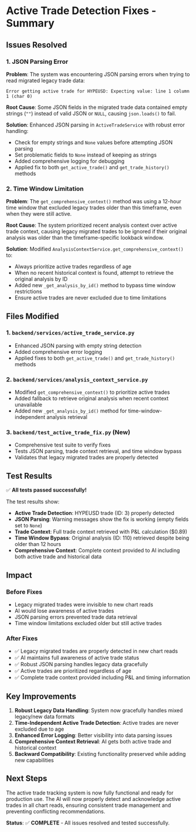 # Active Trade Detection Fixes - Summary

## Issues Resolved

### 1. JSON Parsing Error
**Problem**: The system was encountering JSON parsing errors when trying to read migrated legacy trade data:
```
Error getting active trade for HYPEUSD: Expecting value: line 1 column 1 (char 0)
```

**Root Cause**: Some JSON fields in the migrated trade data contained empty strings (`""`) instead of valid JSON or `NULL`, causing `json.loads()` to fail.

**Solution**: Enhanced JSON parsing in `ActiveTradeService` with robust error handling:
- Check for empty strings and `None` values before attempting JSON parsing
- Set problematic fields to `None` instead of keeping as strings
- Added comprehensive logging for debugging
- Applied fix to both `get_active_trade()` and `get_trade_history()` methods

### 2. Time Window Limitation
**Problem**: The `get_comprehensive_context()` method was using a 12-hour time window that excluded legacy trades older than this timeframe, even when they were still active.

**Root Cause**: The system prioritized recent analysis context over active trade context, causing legacy migrated trades to be ignored if their original analysis was older than the timeframe-specific lookback window.

**Solution**: Modified `AnalysisContextService.get_comprehensive_context()` to:
- Always prioritize active trades regardless of age
- When no recent historical context is found, attempt to retrieve the original analysis by ID
- Added new `_get_analysis_by_id()` method to bypass time window restrictions
- Ensure active trades are never excluded due to time limitations

## Files Modified

### 1. `backend/services/active_trade_service.py`
- Enhanced JSON parsing with empty string detection
- Added comprehensive error logging
- Applied fixes to both `get_active_trade()` and `get_trade_history()` methods

### 2. `backend/services/analysis_context_service.py`
- Modified `get_comprehensive_context()` to prioritize active trades
- Added fallback to retrieve original analysis when recent context unavailable
- Added new `_get_analysis_by_id()` method for time-window-independent analysis retrieval

### 3. `backend/test_active_trade_fix.py` (New)
- Comprehensive test suite to verify fixes
- Tests JSON parsing, trade context retrieval, and time window bypass
- Validates that legacy migrated trades are properly detected

## Test Results

✅ **All tests passed successfully!**

The test results show:
- **Active Trade Detection**: HYPEUSD trade (ID: 3) properly detected
- **JSON Parsing**: Warning messages show the fix is working (empty fields set to `None`)
- **Trade Context**: Full trade context retrieved with P&L calculation ($0.89)
- **Time Window Bypass**: Original analysis (ID: 110) retrieved despite being older than 12 hours
- **Comprehensive Context**: Complete context provided to AI including both active trade and historical data

## Impact

### Before Fixes
- Legacy migrated trades were invisible to new chart reads
- AI would lose awareness of active trades
- JSON parsing errors prevented trade data retrieval
- Time window limitations excluded older but still active trades

### After Fixes
- ✅ Legacy migrated trades are properly detected in new chart reads
- ✅ AI maintains full awareness of active trade status
- ✅ Robust JSON parsing handles legacy data gracefully
- ✅ Active trades are prioritized regardless of age
- ✅ Complete trade context provided including P&L and timing information

## Key Improvements

1. **Robust Legacy Data Handling**: System now gracefully handles mixed legacy/new data formats
2. **Time-Independent Active Trade Detection**: Active trades are never excluded due to age
3. **Enhanced Error Logging**: Better visibility into data parsing issues
4. **Comprehensive Context Retrieval**: AI gets both active trade and historical context
5. **Backward Compatibility**: Existing functionality preserved while adding new capabilities

## Next Steps

The active trade tracking system is now fully functional and ready for production use. The AI will now properly detect and acknowledge active trades in all chart reads, ensuring consistent trade management and preventing conflicting recommendations.

**Status**: ✅ **COMPLETE** - All issues resolved and tested successfully.
